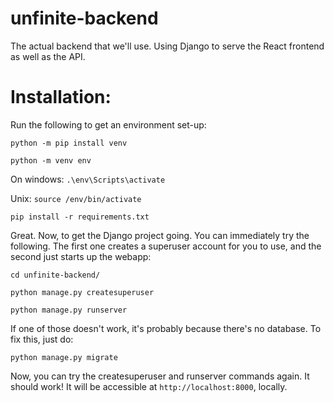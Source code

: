 # unfinite-backend
The actual backend that we'll use. Using Django to serve the React frontend as well as the API. 

# Installation:

Run the following to get an environment set-up:

`python -m pip install venv`

`python -m venv env`

On windows: `.\env\Scripts\activate`

Unix: `source /env/bin/activate`

`pip install -r requirements.txt`

Great. Now, to get the Django project going. You can immediately try the following. The first one creates a superuser account for you to use, and the second just starts up the webapp:

`cd unfinite-backend/`

`python manage.py createsuperuser`

`python manage.py runserver`

If one of those doesn't work, it's probably because there's no database. To fix this, just do:

`python manage.py migrate`

Now, you can try the createsuperuser and runserver commands again. It should work! It will be accessible at `http://localhost:8000`, locally.